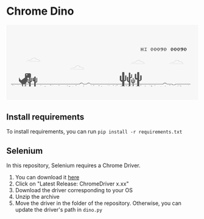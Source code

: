 # Chrome Dino

![alt text](images/chrome_dino_illustration.png "Chrome Dino Illustration")

## Install requirements

To install requirements, you can run `pip install -r requirements.txt`

## Selenium

In this repository, Selenium requires a Chrome Driver. 
1. You can download it [here](https://sites.google.com/a/chromium.org/chromedriver/downloads)
2. Click on "Latest Release: ChromeDriver x.xx"
3. Download the driver corresponding to your OS
4. Unzip the archive
5. Move the driver in the folder of the repository. Otherwise, you can update the driver's path in `dino.py`
